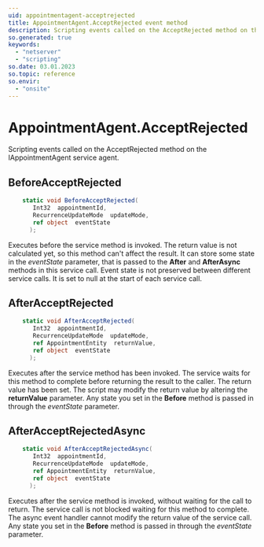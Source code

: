 ```yaml
---
uid: appointmentagent-acceptrejected
title: AppointmentAgent.AcceptRejected event method
description: Scripting events called on the AcceptRejected method on the AppointmentAgent service agent.
so.generated: true
keywords:
  - "netserver"
  - "scripting"
so.date: 03.01.2023
so.topic: reference
so.envir:
  - "onsite"
---
```

# AppointmentAgent.AcceptRejected

Scripting events called on the <see cref='M:SuperOffice.CRM.Services.IAppointmentAgent.AcceptRejected'>AcceptRejected</see> method on the <see cref='IAppointmentAgent'>IAppointmentAgent</see>  service agent.

## BeforeAcceptRejected
```cs
    static void BeforeAcceptRejected(
       Int32  appointmentId,
       RecurrenceUpdateMode  updateMode,
       ref object  eventState
      );
```
Executes before the service method is invoked.
The return value is not calculated yet, so this method can't affect the result.
It can store some state in the *eventState* parameter, that is passed to the **After** and **AfterAsync** methods in this service call.
Event state is not preserved between different service calls. It is set to null at the start of each service call.
## AfterAcceptRejected
```cs
    static void AfterAcceptRejected(
       Int32  appointmentId,
       RecurrenceUpdateMode  updateMode,
       ref AppointmentEntity  returnValue,
       ref object  eventState
      );
```
Executes after the service method has been invoked. The service waits for this method to complete before returning the result to the caller.
The return value has been set. The script may modify the return value by altering the **returnValue** parameter.
Any state you set in the **Before** method is passed in through the *eventState* parameter.
## AfterAcceptRejectedAsync
```cs
    static void AfterAcceptRejectedAsync(
       Int32  appointmentId,
       RecurrenceUpdateMode  updateMode,
       ref AppointmentEntity  returnValue,
       ref object  eventState
      );
```
Executes after the service method is invoked, without waiting for the call to return.
The service call is not blocked waiting for this method to complete.
The async event handler cannot modify the return value of the service call.
Any state you set in the **Before** method is passed in through the *eventState* parameter.

